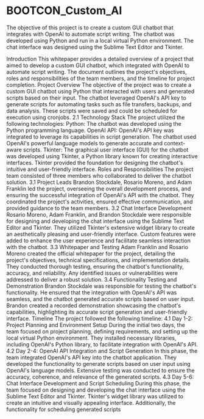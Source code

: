 # BOOTCON_Custom_AI
The objective of this project is to create a custom GUI chatbot that integrates with OpenAI to automate script writing. The chatbot was developed using Python and run in a local virtual Python environment. The chat interface was designed using the Sublime Text Editor and Tkinter.

Introduction
This whitepaper provides a detailed overview of a project that aimed to develop a custom GUI chatbot, which integrated with OpenAI to automate script writing. The document outlines the project's objectives, roles and responsibilities of the team members, and the timeline for project completion.
Project Overview
The objective of the project was to create a custom GUI chatbot using Python that interacted with users and generated scripts based on their input. The chatbot leveraged OpenAI's API key to generate scripts for automating tasks such as file transfers, backups, and data analysis. These scripts were saved and could be scheduled for execution using cronjobs.
2.1 Technology Stack
The project utilized the following technologies:
Python: The chatbot was developed using the Python programming language.
OpenAI API: OpenAI's API key was integrated to leverage its capabilities in script generation. The chatbot used OpenAI's powerful language models to generate accurate and context-aware scripts.
Tkinter: The graphical user interface (GUI) for the chatbot was developed using Tkinter, a Python library known for creating interactive interfaces. Tkinter provided the foundation for designing the chatbot's intuitive and user-friendly interface.
Roles and Responsibilities
The project team consisted of three members who collaborated to deliver the chatbot solution.
3.1 Project Leads
Brandon Stockdale, Rosario Moreno, and Adam Franklin led the project, overseeing the overall development process, and ensuring the successful integration of OpenAI's API with the chatbot. They coordinated the project's activities, ensured effective communication, and provided guidance to the team members.
3.2 Chat Interface Development
Rosario Moreno, Adam Franklin, and Brandon Stockdale were responsible for designing and developing the chat interface using the Sublime Text Editor and Tkinter. They utilized Tkinter's extensive widget library to create an aesthetically pleasing and user-friendly interface. Custom features were added to enhance the user experience and facilitate seamless interaction with the chatbot.
3.3 Whitepaper and Testing
Adam Franklin and Rosario Moreno created the official whitepaper for the project, detailing the project's objectives, technical specifications, and implementation details. They conducted thorough testing, ensuring the chatbot's functionality, accuracy, and reliability. Any identified issues or vulnerabilities were addressed to deliver a robust solution.
3.4 Functionality Testing and Demonstration
Brandon Stockdale was responsible for testing the chatbot's functionality. He ensured that the integration with OpenAI's API was seamless, and the chatbot generated accurate scripts based on user input. Brandon created a recorded demonstration showcasing the chatbot's capabilities, highlighting its accurate script generation and user-friendly interface.
Timeline
The project followed the following timeline:
4.1 Day 1-2: Project Planning and Environment Setup
During the initial two days, the team focused on project planning, defining requirements, and setting up the local virtual Python environment. They installed necessary libraries, including OpenAI's Python library, to facilitate integration with OpenAI's API.
4.2 Day 2-4: OpenAI API Integration and Script Generation
In this phase, the team integrated OpenAI's API key into the chatbot application. They developed the functionality to generate scripts based on user input using OpenAI's language models. Extensive testing was conducted to ensure the accuracy, coherence, and relevance of the generated scripts.
4.3 Day 5-6: Chat Interface Development and Script Scheduling
During this phase, the team focused on designing and developing the chat interface using the Sublime Text Editor and Tkinter. Tkinter's widget library was utilized to create an intuitive and visually appealing interface. Additionally, the functionality for scheduling generated scripts
